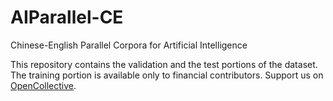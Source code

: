 # AIParallel-CE
Chinese-English Parallel Corpora for Artificial Intelligence

This repository  contains the validation and the test portions of the dataset. The training portion is available only to financial contributors. Support us on [OpenCollective](https://opencollective.com/ml4asia).
